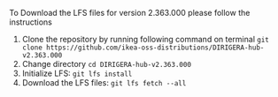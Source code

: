 To Download the LFS files for version 2.363.000 please follow the instructions

1. Clone the repository by running following command on terminal `git clone https://github.com/ikea-oss-distributions/DIRIGERA-hub-v2.363.000`
2. Change directory `cd DIRIGERA-hub-v2.363.000`
3. Initialize LFS: `git lfs install`
4. Download the LFS files: `git lfs fetch --all`
